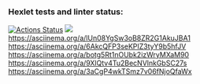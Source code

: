 ### Hexlet tests and linter status:
[![Actions Status](https://github.com/HelgiMagic/frontend-project-44/workflows/hexlet-check/badge.svg)](https://github.com/HelgiMagic/frontend-project-44/actions)
<a href="https://codeclimate.com/github/HelgiMagic/frontend-project-44/maintainability"><img src="https://api.codeclimate.com/v1/badges/87073acfe92277dbc14e/maintainability" /></a>
https://asciinema.org/a/lUn08YgSw3oB8ZR2G1AkuJBA1
https://asciinema.org/a/6AkcQFP3seKPIZ3tyY9b5hfJV
https://asciinema.org/a/botg5Rt1nOUbk2izWryMXaM90
https://asciinema.org/a/9XlQtv4Tu2BecNVlnkGbSC27s
https://asciinema.org/a/3aCgP4wkTSmz7v06fNjoQfaWx